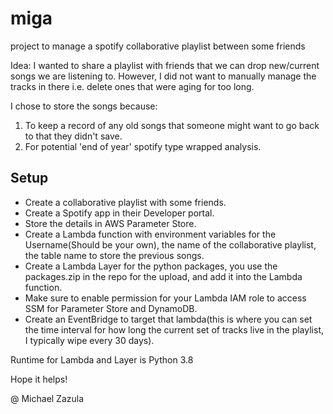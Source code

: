 # miga
project to manage a spotify collaborative playlist between some friends

Idea: I wanted to share a playlist with friends that we can drop new/current songs we are listening to. However, I did not want to manually manage the tracks in there i.e. delete ones that were aging for too long. 

I chose to store the songs because:
1. To keep a record of any old songs that someone might want to go back to that they didn't save.
2. For potential 'end of year' spotify type wrapped analysis.



## Setup
* Create a collaborative playlist with some friends.
* Create a Spotify app in their Developer portal.
* Store the details in AWS Parameter Store.
* Create a Lambda function with environment variables for the Username(Should be your own), the name of the collaborative playlist, the table name to store the previous songs. 
* Create a Lambda Layer for the python packages, you use the packages.zip in the repo for the upload, and add it into the Lambda function.
* Make sure to enable permission for your Lambda IAM role to access SSM for Parameter Store and DynamoDB.
* Create an EventBridge to target that lambda(this is where you can set the time interval for how long the current set of tracks live in the playlist, I typically wipe every 30 days).

Runtime for Lambda and Layer is Python 3.8


Hope it helps!

@ Michael Zazula